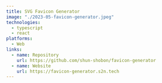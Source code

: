```yaml
---
title: SVG Favicon Generator
image: "./2023-05-favicon-generator.jpeg"
technologies:
  - typescript
  - react
platforms:
  - Web
links:
  - name: Repository
    url: https://github.com/shun-shobon/favicon-generator
  - name: Website
    url: https://favicon-generator.s2n.tech
---
```

